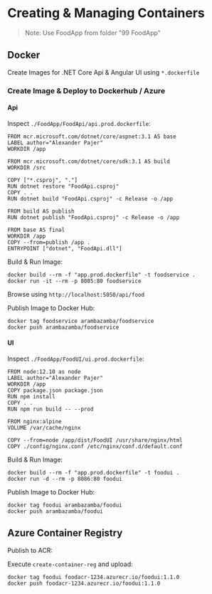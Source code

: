 # Creating & Managing Containers

> Note: Use FoodApp from folder "99 FoodApp"

## Docker

Create Images for .NET Core Api & Angular UI using `*.dockerfile`

### Create Image & Deploy to Dockerhub / Azure

#### Api

Inspect `./FoodApp/FoodApi/api.prod.dockerfile`:

```docker
FROM mcr.microsoft.com/dotnet/core/aspnet:3.1 AS base
LABEL author="Alexander Pajer"
WORKDIR /app

FROM mcr.microsoft.com/dotnet/core/sdk:3.1 AS build
WORKDIR /src

COPY ["*.csproj", "."]
RUN dotnet restore "FoodApi.csproj"
COPY . .
RUN dotnet build "FoodApi.csproj" -c Release -o /app

FROM build AS publish
RUN dotnet publish "FoodApi.csproj" -c Release -o /app

FROM base AS final
WORKDIR /app
COPY --from=publish /app .
ENTRYPOINT ["dotnet", "FoodApi.dll"]
```

Build & Run Image:

```
docker build --rm -f "app.prod.dockerfile" -t foodservice .
docker run -it --rm -p 8085:80 foodservice
```

Browse using `http://localhost:5050/api/food`

Publish Image to Docker Hub:

```
docker tag foodservice arambazamba/foodservice
docker push arambazamba/foodservice
```

#### UI

Inspect `./FoodApp/FoodUI/ui.prod.dockerfile`:

```docker
FROM node:12.10 as node
LABEL author="Alexander Pajer"
WORKDIR /app
COPY package.json package.json
RUN npm install
COPY . .
RUN npm run build -- --prod

FROM nginx:alpine
VOLUME /var/cache/nginx

COPY --from=node /app/dist/FoodUI /usr/share/nginx/html
COPY ./config/nginx.conf /etc/nginx/conf.d/default.conf
```

Build & Run Image:

```
docker build --rm -f "app.prod.dockerfile" -t foodui .
docker run -d --rm -p 8086:80 foodui
```

Publish Image to Docker Hub:

```
docker tag foodui arambazamba/foodui
docker push arambazamba/foodui
```

## Azure Container Registry

Publish to ACR:

Execute `create-container-reg` and upload:

```
docker tag foodui foodacr-1234.azurecr.io/foodui:1.1.0
docker push foodacr-1234.azurecr.io/foodui:1.1.0
```
